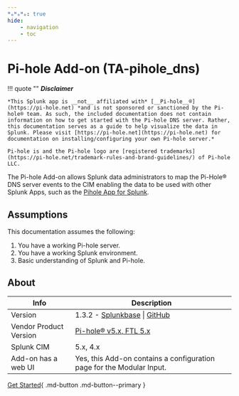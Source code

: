 ```yaml
---
ᴴₒᴴₒᴴₒ: true
hide:
    - navigation
    - toc
---
```

# Pi-hole Add-on (TA-pihole_dns)

!!! quote ""
    __*Disclaimer*__

    *This Splunk app is __not__ affiliated with* [__Pi-hole__®](https://pi-hole.net) *and is not sponsored or sanctioned by the Pi-hole® team. As such, the included documentation does not contain information on how to get started with the Pi-hole DNS server. Rather, this documentation serves as a guide to help visualize the data in Splunk. Please visit [https://pi-hole.net](https://pi-hole.net) for documentation on installing/configuring your own Pi-hole server.*

    Pi-hole is and the Pi-hole logo are [registered trademarks](https://pi-hole.net/trademark-rules-and-brand-guidelines/) of Pi-hole LLC.

The Pi-hole Add-on allows Splunk data administrators to map the Pi-Hole® DNS server events to the CIM enabling the data to be used with other Splunk Apps, such as the [Pihole App for Splunk](https://splunkbase.splunk.com/app/4506).

## Assumptions

This documentation assumes the following:

1. You have a working Pi-hole server.
2. You have a working Splunk environment.
3. Basic understanding of Splunk and Pi-hole.

## About

Info | Description
------|----------
Version | 1.3.2 - [Splunkbase](https://splunkbase.splunk.com/app/4505) \| [GitHub](https://github.com/ZachChristensen28/TA-pihole_dns)
Vendor Product Version | [Pi-hole® v5.x, FTL 5.x](https://pi-hole.net/)
Splunk CIM | 5.x, 4.x
Add-on has a web UI | Yes, this Add-on contains a configuration page for the Modular Input.

[Get Started](getting-started/pihole-logging-requirements.md){ .md-button .md-button--primary }
